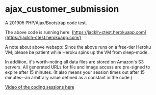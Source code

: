 # ajax_customer_submission

A 201905 PHP/Ajax/Bootstrap code test.


The above code is running here: [https://jacklh-ctest.herokuapp.com](https://jacklh-ctest.herokuapp.com/)


A note about above webapp:
Since the above runs on a free-tier Heroku VM, please be patient while Heroku spins up the VM from sleep-mode.


In addition, it's worth-noting all data files are stored on Amazon's S3 servers. All generated URLs for file and image access are pre-signed to expire after 15 minutes. (It also means your session times out after 15 minutes--an arbitrary value defined as a constant in the code.)


[Video of the coding sessions here](https://www.youtube.com/playlist?list=PLdkvASC3LVIZ5vC6PdP3ZcdIjOInp95g4)

